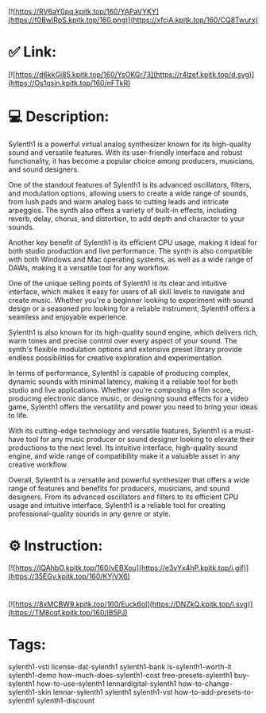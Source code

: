 [![https://RV6aY0pq.kpitk.top/160/YAPaVYKY](https://f0BwlRpS.kpitk.top/160.png)](https://xfciA.kpitk.top/160/CQ8Twurx)
# ✅ Link:
[![https://d6kkGj85.kpitk.top/160/YsOKGr73](https://r4lzef.kpitk.top/d.svg)](https://Os1qsin.kpitk.top/160/nFTkR)
# 💻 Description:
Sylenth1 is a powerful virtual analog synthesizer known for its high-quality sound and versatile features. With its user-friendly interface and robust functionality, it has become a popular choice among producers, musicians, and sound designers.

One of the standout features of Sylenth1 is its advanced oscillators, filters, and modulation options, allowing users to create a wide range of sounds, from lush pads and warm analog bass to cutting leads and intricate arpeggios. The synth also offers a variety of built-in effects, including reverb, delay, chorus, and distortion, to add depth and character to your sounds.

Another key benefit of Sylenth1 is its efficient CPU usage, making it ideal for both studio production and live performance. The synth is also compatible with both Windows and Mac operating systems, as well as a wide range of DAWs, making it a versatile tool for any workflow.

One of the unique selling points of Sylenth1 is its clear and intuitive interface, which makes it easy for users of all skill levels to navigate and create music. Whether you're a beginner looking to experiment with sound design or a seasoned pro looking for a reliable instrument, Sylenth1 offers a seamless and enjoyable experience.

Sylenth1 is also known for its high-quality sound engine, which delivers rich, warm tones and precise control over every aspect of your sound. The synth's flexible modulation options and extensive preset library provide endless possibilities for creative exploration and experimentation.

In terms of performance, Sylenth1 is capable of producing complex, dynamic sounds with minimal latency, making it a reliable tool for both studio and live applications. Whether you're composing a film score, producing electronic dance music, or designing sound effects for a video game, Sylenth1 offers the versatility and power you need to bring your ideas to life.

With its cutting-edge technology and versatile features, Sylenth1 is a must-have tool for any music producer or sound designer looking to elevate their productions to the next level. Its intuitive interface, high-quality sound engine, and wide range of compatibility make it a valuable asset in any creative workflow.

Overall, Sylenth1 is a versatile and powerful synthesizer that offers a wide range of features and benefits for producers, musicians, and sound designers. From its advanced oscillators and filters to its efficient CPU usage and intuitive interface, Sylenth1 is a reliable tool for creating professional-quality sounds in any genre or style.

# ⚙️ Instruction:
[![https://lQAhbO.kpitk.top/160/vEBXou](https://e3vYx4hP.kpitk.top/i.gif)](https://35EGv.kpitk.top/160/KYjVX6)
#
[![https://8xMCBW9.kpitk.top/160/Euck6ol](https://DNZkQ.kpitk.top/l.svg)](https://TM8cqf.kpitk.top/160/lB5PJ)
# Tags:
sylenth1-vsti license-dat-sylenth1 sylenth1-bank is-sylenth1-worth-it sylenth1-demo how-much-does-sylenth1-cost free-presets-sylenth1 buy-sylenth1 how-to-use-sylenth1 lennardigital-sylenth1 how-to-change-sylenth1-skin lennar-sylenth1 sylenth1 sylenth1-vst how-to-add-presets-to-sylenth1 sylenth1-discount





